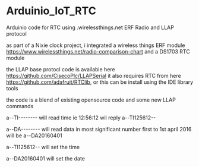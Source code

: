 # Arduinio_IoT_RTC
Arduinio code for RTC using .wirelessthings.net ERF Radio and LLAP protocol

as part of a Nixie clock project, i integrated a wireless things ERF module https://www.wirelessthings.net/radio-comparison-chart
and a DS1703 RTC module

the LLAP base protocl code is available here https://github.com/CisecoPlc/LLAPSerial
it also requires RTC from here https://github.com/adafruit/RTClib, or this can be install using the IDE library tools

the code is a blend of existing opensource code and some new LLAP commands

a--TI-------- will read time ie 12:56:12 wil reply a--TI125612--

a--DA-------- will read data in most significant number first to 1st april 2016 will be a--DA20160401

a--TI125612-- will set the time

a--DA20160401 will set the date


